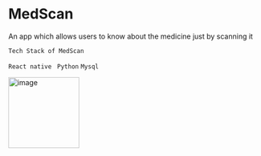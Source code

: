 # MedScan
 An app which allows users to know about the medicine just by scanning it


`Tech Stack of MedScan`

``React native``
`` Python``
 ``Mysql``

<img width="141" alt="image" src="https://user-images.githubusercontent.com/57495317/217981637-d41e64f2-a0fc-401d-ae60-72a180927c1b.png">
